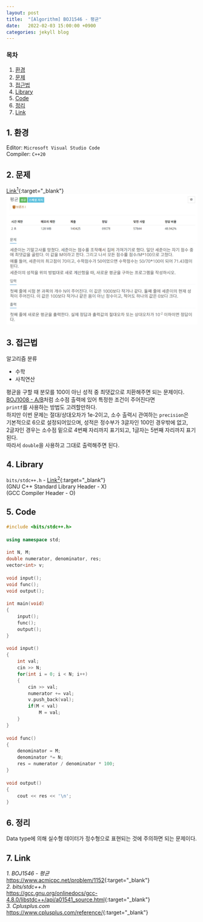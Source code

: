 ```yaml
---
layout: post
title:  "[Algorithm] BOJ1546 - 평균"
date:   2022-02-03 15:00:00 +0900
categories: jekyll blog
---
```

### 목차
1. [환경](#1-환경)
2. [문제](#2-문제)
3. [접근법](#3-접근법)
4. [Library](#4-library)
5. [Code](#5-code)
6. [정리](#6-정리)
7. [Link](#7-link)

## 1. 환경
Editor: `Microsoft Visual Studio Code`  
Compiler: `C++20`

## 2. 문제
[Link<sup>1</sup>](https://www.acmicpc.net/problem/1546){:target="_blank"}
![BOJ1000](/assets/images/2022/02/03/BOJ1546.jpg)

## 3. 접근법
알고리즘 분류
 * 수학
 * 사칙연산

평균을 구할 때 분모를 100이 아닌 성적 중 최댓값으로 치환해주면 되는 문제이다.  
[BOJ1008 - A/B](https://https://ymiwm.github.io/jekyll/blog/2022/01/25/algorithm-BOJ1008.html)처럼 소수점 출력에 있어 특정한 조건이 주어진다면  
`printf`를 사용하는 방법도 고려할만하다.  
하지만 이번 문제는 절대/상대오차가 1e-2이고, 소수 출력시 관여하는 `precision`은  
기본적으로 6으로 설정되어있으며, 성적은 정수부가 3글자인 100인 경우밖에 없고,  
2글자인 경우는 소수점 밑으로 4번째 자리까지 표기되고, 1글자는 5번째 자리까지 표기된다.  
따라서 `double`을 사용하고 그대로 출력해주면 된다.

## 4. Library
`bits/stdc++.h` - [Link<sup>2</sup>](https://gcc.gnu.org/onlinedocs/gcc-4.8.0/libstdc++/api/a01541_source.html){:target="_blank"}  
(GNU C++ Standard Library Header - X)  
(GCC Compiler Header - O)

## 5. Code
```cpp
#include <bits/stdc++.h>

using namespace std;

int N, M;
double numerator, denominator, res;
vector<int> v;

void input();
void func();
void output();

int main(void)
{
    input();
    func();
    output();
}

void input()
{
    int val;
    cin >> N;
    for(int i = 0; i < N; i++)
    {
        cin >> val;
        numerator += val;
        v.push_back(val);
        if(M < val)
            M = val;
    }
}

void func()
{
    denominator = M;
    denominator *= N;
    res = numerator / denominator * 100;
}

void output()
{
    cout << res << '\n';
}
```

## 6. 정리
Data type에 의해 실수형 데이터가 정수형으로 표현되는 것에 주의하면 되는 문제이다.

## 7. Link
*1. BOJ1546 - 평균*  
<https://www.acmicpc.net/problem/1152>{:target="_blank"}  
*2. bits/stdc++.h*  
<https://gcc.gnu.org/onlinedocs/gcc-4.8.0/libstdc++/api/a01541_source.html>{:target="_blank"}  
*3. Cplusplus.com*  
<https://www.cplusplus.com/reference/>{:target="_blank"}